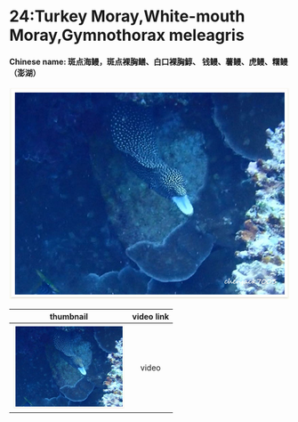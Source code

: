 # 24:Turkey Moray,White-mouth Moray,Gymnothorax meleagris

#### Chinese name: 斑点海鳗，斑点裸胸鳝、白口裸胸鯙、 钱鳗、薯鳗、虎鳗、糬鳗（澎湖）

![](../../.gitbook/assets/whitemouth-moray-eel.jpg)

| thumbnail | video link |
| :---: | :---: |
| ![](../../.gitbook/assets/small-whitemouth-moray-eel.jpg)  | video |


